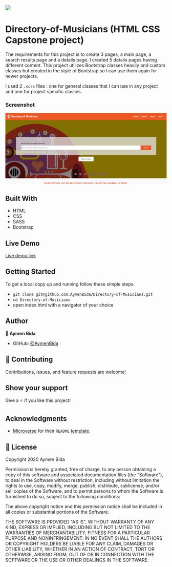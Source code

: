 ![](https://img.shields.io/badge/Microverse-blueviolet)

# Directory-of-Musicians (HTML CSS Capstone project)

The requirements for this project is to create 3 pages, a main page, a search results page and a details page. I created 5 details pages having different content. This project utilizes Bootstrap classes heavily and custom classes but created in the style of Bootstrap so I can use them again for newer projects.

I used 2 `.scss` files : one for general classes that I can use in any project and one for project specific classes.

### Screenshot

![screenshot](./assets/images/screenshot.jpg)

## Built With

- HTML
- CSS
- SASS
- Bootstrap

## Live Demo

[Live demo link](https://aymenbida.github.io/Directory-of-Musicians/)

## Getting Started

To get a local copy up and running follow these simple steps.

- `git clone git@github.com:AymenBida/Directory-of-Musicians.git`
- `cd Directory-of-Musicians`
- open index.html with a navigator of your choice

## Author

👤 **Aymen Bida**

- GitHub: [@AymenBida](https://github.com/AymenBida)

## 🤝 Contributing

Contributions, issues, and feature requests are welcome!

## Show your support

Give a ⭐️ if you like this project!

## Acknowledgments

- [Microverse](https://www.microverse.org/) for their `README` [template](https://github.com/microverseinc/readme-template).

## 📝 License

Copyright 2020 Aymen Bida

Permission is hereby granted, free of charge, to any person obtaining a copy of this software and associated documentation files (the "Software"), to deal in the Software without restriction, including without limitation the rights to use, copy, modify, merge, publish, distribute, sublicense, and/or sell copies of the Software, and to permit persons to whom the Software is furnished to do so, subject to the following conditions:

The above copyright notice and this permission notice shall be included in all copies or substantial portions of the Software.

THE SOFTWARE IS PROVIDED "AS IS", WITHOUT WARRANTY OF ANY KIND, EXPRESS OR IMPLIED, INCLUDING BUT NOT LIMITED TO THE WARRANTIES OF MERCHANTABILITY, FITNESS FOR A PARTICULAR PURPOSE AND NONINFRINGEMENT. IN NO EVENT SHALL THE AUTHORS OR COPYRIGHT HOLDERS BE LIABLE FOR ANY CLAIM, DAMAGES OR OTHER LIABILITY, WHETHER IN AN ACTION OF CONTRACT, TORT OR OTHERWISE, ARISING FROM, OUT OF OR IN CONNECTION WITH THE SOFTWARE OR THE USE OR OTHER DEALINGS IN THE SOFTWARE.